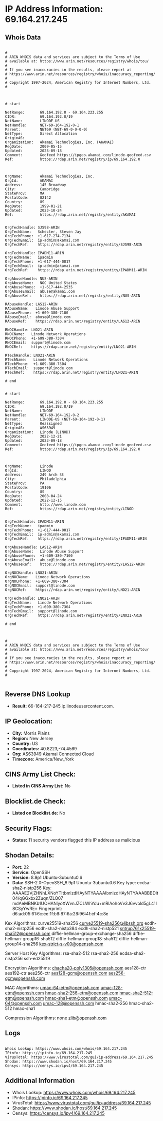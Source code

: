 # IP Address Information: 69.164.217.245

## Whois Data
```

#
# ARIN WHOIS data and services are subject to the Terms of Use
# available at: https://www.arin.net/resources/registry/whois/tou/
#
# If you see inaccuracies in the results, please report at
# https://www.arin.net/resources/registry/whois/inaccuracy_reporting/
#
# Copyright 1997-2024, American Registry for Internet Numbers, Ltd.
#



# start

NetRange:       69.164.192.0 - 69.164.223.255
CIDR:           69.164.192.0/19
NetName:        LINODE-US
NetHandle:      NET-69-164-192-0-1
Parent:         NET69 (NET-69-0-0-0-0)
NetType:        Direct Allocation
OriginAS:       
Organization:   Akamai Technologies, Inc. (AKAMAI)
RegDate:        2009-05-15
Updated:        2023-09-18
Comment:        Geofeed https://ipgeo.akamai.com/linode-geofeed.csv
Ref:            https://rdap.arin.net/registry/ip/69.164.192.0



OrgName:        Akamai Technologies, Inc.
OrgId:          AKAMAI
Address:        145 Broadway
City:           Cambridge
StateProv:      MA
PostalCode:     02142
Country:        US
RegDate:        1999-01-21
Updated:        2023-10-24
Ref:            https://rdap.arin.net/registry/entity/AKAMAI


OrgTechHandle: SJS98-ARIN
OrgTechName:   Schecter, Steven Jay
OrgTechPhone:  +1-617-274-7134 
OrgTechEmail:  ip-admin@akamai.com
OrgTechRef:    https://rdap.arin.net/registry/entity/SJS98-ARIN

OrgTechHandle: IPADM11-ARIN
OrgTechName:   ipadmin
OrgTechPhone:  +1-617-444-0017 
OrgTechEmail:  ip-admin@akamai.com
OrgTechRef:    https://rdap.arin.net/registry/entity/IPADM11-ARIN

OrgAbuseHandle: NUS-ARIN
OrgAbuseName:   NOC United States
OrgAbusePhone:  +1-617-444-2535 
OrgAbuseEmail:  abuse@akamai.com
OrgAbuseRef:    https://rdap.arin.net/registry/entity/NUS-ARIN

RAbuseHandle: LAS12-ARIN
RAbuseName:   Linode Abuse Support
RAbusePhone:  +1-609-380-7100 
RAbuseEmail:  abuse@linode.com
RAbuseRef:    https://rdap.arin.net/registry/entity/LAS12-ARIN

RNOCHandle: LNO21-ARIN
RNOCName:   Linode Network Operations
RNOCPhone:  +1-609-380-7304 
RNOCEmail:  support@linode.com
RNOCRef:    https://rdap.arin.net/registry/entity/LNO21-ARIN

RTechHandle: LNO21-ARIN
RTechName:   Linode Network Operations
RTechPhone:  +1-609-380-7304 
RTechEmail:  support@linode.com
RTechRef:    https://rdap.arin.net/registry/entity/LNO21-ARIN

# end


# start

NetRange:       69.164.192.0 - 69.164.223.255
CIDR:           69.164.192.0/19
NetName:        LINODE
NetHandle:      NET-69-164-192-0-2
Parent:         LINODE-US (NET-69-164-192-0-1)
NetType:        Reassigned
OriginAS:       AS63949
Organization:   Linode (LINOD)
RegDate:        2022-12-21
Updated:        2023-09-18
Comment:        Geofeed https://ipgeo.akamai.com/linode-geofeed.csv
Ref:            https://rdap.arin.net/registry/ip/69.164.192.0



OrgName:        Linode
OrgId:          LINOD
Address:        249 Arch St
City:           Philadelphia
StateProv:      PA
PostalCode:     19106
Country:        US
RegDate:        2008-04-24
Updated:        2022-12-15
Comment:        http://www.linode.com
Ref:            https://rdap.arin.net/registry/entity/LINOD


OrgTechHandle: IPADM11-ARIN
OrgTechName:   ipadmin
OrgTechPhone:  +1-617-444-0017 
OrgTechEmail:  ip-admin@akamai.com
OrgTechRef:    https://rdap.arin.net/registry/entity/IPADM11-ARIN

OrgAbuseHandle: LAS12-ARIN
OrgAbuseName:   Linode Abuse Support
OrgAbusePhone:  +1-609-380-7100 
OrgAbuseEmail:  abuse@linode.com
OrgAbuseRef:    https://rdap.arin.net/registry/entity/LAS12-ARIN

OrgNOCHandle: LNO21-ARIN
OrgNOCName:   Linode Network Operations
OrgNOCPhone:  +1-609-380-7304 
OrgNOCEmail:  support@linode.com
OrgNOCRef:    https://rdap.arin.net/registry/entity/LNO21-ARIN

OrgTechHandle: LNO21-ARIN
OrgTechName:   Linode Network Operations
OrgTechPhone:  +1-609-380-7304 
OrgTechEmail:  support@linode.com
OrgTechRef:    https://rdap.arin.net/registry/entity/LNO21-ARIN

# end



#
# ARIN WHOIS data and services are subject to the Terms of Use
# available at: https://www.arin.net/resources/registry/whois/tou/
#
# If you see inaccuracies in the results, please report at
# https://www.arin.net/resources/registry/whois/inaccuracy_reporting/
#
# Copyright 1997-2024, American Registry for Internet Numbers, Ltd.
#


```
## Reverse DNS Lookup
- **Result:** 69-164-217-245.ip.linodeusercontent.com.

## IP Geolocation:
- **City:** Morris Plains
- **Region:** New Jersey
- **Country:** US
- **Coordinates:** 40.8223,-74.4569
- **Org:** AS63949 Akamai Connected Cloud
- **Timezone:** America/New_York

## CINS Army List Check:
- **Listed in CINS Army List:** 
No

## Blocklist.de Check:
- **Listed on Blocklist.de:** 
No

## Security Flags:
- **Status:** 11 security vendors flagged this IP address as malicious

## Shodan Details:
- **Port:** 22
- **Service:** OpenSSH
- **Version:** 8.9p1 Ubuntu-3ubuntu0.6
- **Data:** SSH-2.0-OpenSSH_8.9p1 Ubuntu-3ubuntu0.6
Key type: ecdsa-sha2-nistp256
Key: AAAAE2VjZHNhLXNoYTItbmlzdHAyNTYAAAAIbmlzdHAyNTYAAABBBDlt04/qGGxbx2Zuqn/ZLQ07
mdAeMBNKb1UOHANlyoXWvnJZCLWhYdu+mRIAohoVv3J6vvold5gL41I8CSyYwRE=
Fingerprint: d6:ad:05:61:6c:ee:1f:b8:87:6a:28:96:4f:ef:4c:8e

Kex Algorithms:
	curve25519-sha256
	curve25519-sha256@libssh.org
	ecdh-sha2-nistp256
	ecdh-sha2-nistp384
	ecdh-sha2-nistp521
	sntrup761x25519-sha512@openssh.com
	diffie-hellman-group-exchange-sha256
	diffie-hellman-group16-sha512
	diffie-hellman-group18-sha512
	diffie-hellman-group14-sha256
	kex-strict-s-v00@openssh.com

Server Host Key Algorithms:
	rsa-sha2-512
	rsa-sha2-256
	ecdsa-sha2-nistp256
	ssh-ed25519

Encryption Algorithms:
	chacha20-poly1305@openssh.com
	aes128-ctr
	aes192-ctr
	aes256-ctr
	aes128-gcm@openssh.com
	aes256-gcm@openssh.com

MAC Algorithms:
	umac-64-etm@openssh.com
	umac-128-etm@openssh.com
	hmac-sha2-256-etm@openssh.com
	hmac-sha2-512-etm@openssh.com
	hmac-sha1-etm@openssh.com
	umac-64@openssh.com
	umac-128@openssh.com
	hmac-sha2-256
	hmac-sha2-512
	hmac-sha1

Compression Algorithms:
	none
	zlib@openssh.com


## Logs
```

Whois Lookup: https://www.whois.com/whois/69.164.217.245
IPinfo: https://ipinfo.io/69.164.217.245
VirusTotal: https://www.virustotal.com/gui/ip-address/69.164.217.245
Shodan: https://www.shodan.io/host/69.164.217.245
Censys: https://censys.io/ipv4/69.164.217.245

```
## Additional Information
- Whois Lookup: https://www.whois.com/whois/69.164.217.245
- IPinfo: https://ipinfo.io/69.164.217.245
- VirusTotal: https://www.virustotal.com/gui/ip-address/69.164.217.245
- Shodan: https://www.shodan.io/host/69.164.217.245
- Censys: https://censys.io/ipv4/69.164.217.245

